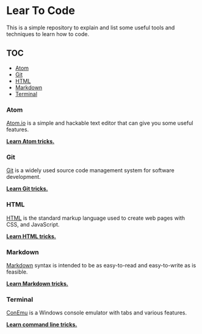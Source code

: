 # Lear To Code

This is a simple repository to explain and list some useful tools and techniques to learn how to code.

## TOC

* [Atom](#atom)
* [Git](#git)
* [HTML](#html)
* [Markdown](#markdown)
* [Terminal](#terminal)

### Atom

[Atom.io](https://atom.io/) is a simple and hackable text editor that can give you some useful features.

**[Learn Atom tricks.](atom.md)**

### Git

[Git](https://git-for-windows.github.io/) is a widely used source code management system for software development.

**[Learn Git tricks.](git.md)**

### HTML

[HTML](https://developer.mozilla.org/en-US/docs/Glossary/HTML) is the standard markup language used to create web pages with CSS, and JavaScript.

**[Learn HTML tricks.](html.md)**

### Markdown

[Markdown](http://www.markdowntutorial.com/) syntax is intended to be as easy-to-read and easy-to-write as is feasible.

**[Learn Markdown tricks.](markdown.md)**

### Terminal

[ConEmu](https://conemu.github.io/) is a Windows console emulator with tabs and various features.

**[Learn command line tricks.](command-line.md)**
